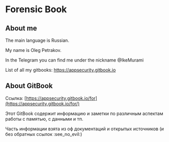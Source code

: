 # Forensic Book

## About me

The main language is Russian.

My name is Oleg Petrakov.&#x20;

In the Telegram you can find me under the nickname @IkeMurami

List of all my gitbooks: [https://appsecurity.gitbook.io ](https://appsecurity.gitbook.io)

## About GitBook

Ссылка: [https://appsecurity.gitbook.io/for](https://appsecurity.gitbook.io/for/)

Этот GitBook содержит информацию и заметки по различным аспектам работы с памятью, с данными и тп.

Часть информации взята из оф документаций и открытых источников (и без обратных ссылок :see\_no\_evil:)
